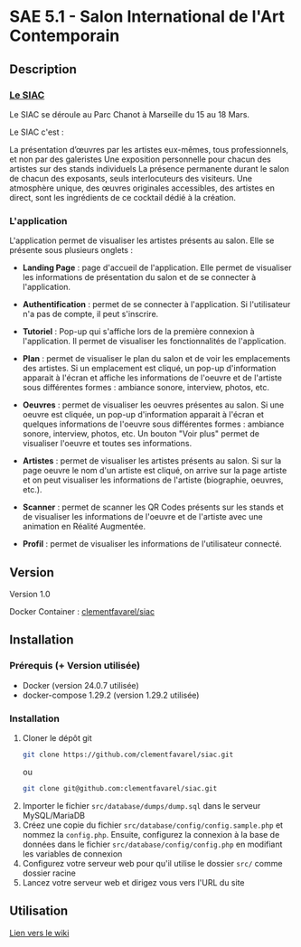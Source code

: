 # SAE 5.1 - Salon International de l'Art Contemporain

## Description

### [Le SIAC](https://siac-marseille.fr/)

Le SIAC se déroule au Parc Chanot à Marseille du 15 au 18 Mars.

Le SIAC c'est :

La présentation d’œuvres par les artistes eux-mêmes, tous professionnels, et non par des galeristes
Une exposition personnelle pour chacun des artistes sur des stands individuels
La présence permanente durant le salon de chacun des exposants, seuls interlocuteurs des visiteurs.
Une atmosphère unique, des œuvres originales accessibles, des artistes en direct, sont les ingrédients de ce cocktail dédié à la création.

### L'application

L'application permet de visualiser les artistes présents au salon.
Elle se présente sous plusieurs onglets :

-   **Landing Page** : page d'accueil de l'application. Elle permet de visualiser les informations de présentation du salon et de se connecter à l'application.

-   **Authentification** : permet de se connecter à l'application. Si l'utilisateur n'a pas de compte, il peut s'inscrire.

-   **Tutoriel** : Pop-up qui s'affiche lors de la première connexion à l'application. Il permet de visualiser les fonctionnalités de l'application.

-   **Plan** : permet de visualiser le plan du salon et de voir les emplacements des artistes. Si un emplacement est cliqué, un pop-up d'information apparait à l'écran et affiche les informations de l'oeuvre et de l'artiste sous différentes formes : ambiance sonore, interview, photos, etc.

-   **Oeuvres** : permet de visualiser les oeuvres présentes au salon. Si une oeuvre est cliquée, un pop-up d'information apparait à l'écran et quelques informations de l'oeuvre sous différentes formes : ambiance sonore, interview, photos, etc. Un bouton "Voir plus" permet de visualiser l'oeuvre et toutes ses informations.

-   **Artistes** : permet de visualiser les artistes présents au salon. Si sur la page oeuvre le nom d'un artiste est cliqué, on arrive sur la page artiste et on peut visualiser les informations de l'artiste (biographie, oeuvres, etc.).

-   **Scanner** : permet de scanner les QR Codes présents sur les stands et de visualiser les informations de l'oeuvre et de l'artiste avec une animation en Réalité Augmentée.

-   **Profil** : permet de visualiser les informations de l'utilisateur connecté.

## Version

Version 1.0

Docker Container : [clementfavarel/siac](https://hub.docker.com/repository/docker/clementfavarel/siac)

## Installation

### Prérequis (+ Version utilisée)

-   Docker (version 24.0.7 utilisée)
-   docker-compose 1.29.2 (version 1.29.2 utilisée)

### Installation

1. Cloner le dépôt git
    ```sh
    git clone https://github.com/clementfavarel/siac.git
    ```
    ou
    ```sh
    git clone git@github.com:clementfavarel/siac.git
    ```
2. Importer le fichier `src/database/dumps/dump.sql` dans le serveur MySQL/MariaDB
3. Créez une copie du fichier `src/database/config/config.sample.php` et nommez la `config.php`. Ensuite, configurez la connexion à la base de données dans le fichier `src/database/config/config.php` en modifiant les variables de connexion
4. Configurez votre serveur web pour qu'il utilise le dossier `src/` comme dossier racine
5. Lancez votre serveur web et dirigez vous vers l'URL du site

## Utilisation

[Lien vers le wiki](https://github.com/clementfavarel/siac/wiki)

